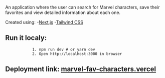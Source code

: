 An application where the user can search for Marvel characters, save their favorites and view detailed information about each one.

Created using: -[Next.js](https://nextjs.org/) 
               -[Tailwind CSS](https://tailwindcss.com/)

## Run it localy:
                1. npm run dev # or yarn dev
                2. Open http://localhost:3000 in browser

## Deployment link: [marvel-fav-characters.vercel](https://marvel-fav-characters.vercel.app/) 

